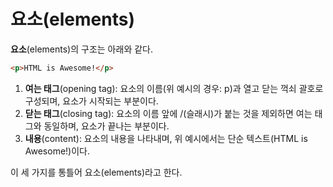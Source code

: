 # 요소(elements)

**요소**(elements)의 구조는 아래와 같다.

```html
<p>HTML is Awesome!</p>
```

1. **여는 태그**(opening tag): 요소의 이름(위 예시의 경우: p)과 열고 닫는 꺽쇠 괄호로 구성되며, 요소가 시작되는 부분이다.
2. **닫는 태그**(closing tag): 요소의 이름 앞에 /(슬래시)가 붙는 것을 제외하면 여는 태그와 동일하며, 요소가 끝나는 부분이다.
3. **내용**(content): 요소의 내용을 나타내며, 위 예시에서는 단순 텍스트(HTML is Awesome!)이다.

이 세 가지를 통틀어 요소(elements)라고 한다.
